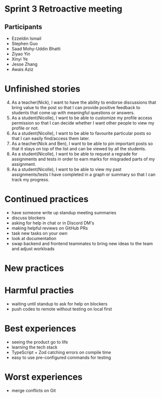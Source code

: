 # Sprint 3 Retroactive meeting
## Participants
- Ezzeldin Ismail
- Stephen Guo
- Saad Mohy-Uddin Bhatti
- Ziyao Yin
- Xinyi Ye
- Jesse Zhang
- Awais Aziz

# Unfinished stories
4. As a teacher(Nick), I want to have the ability to endorse discussions that bring value to the post so that I can provide positive feedback to students that come up with meaningful questions or answers.
9. As a student(Nicolle), I want to be able to customize my profile access permission so that I can decide whether I want other people to view my profile or not.
10. As a student(Nicolle), I want to be able to favourite particular posts so that I can easily find/access them later.
11. As a teacher(Nick and Ben), I want to be able to pin important posts so that it stays on top of the list and can be viewed by all the students.
14. As a student(Nicolle), I want to be able to request a regrade for assignments and tests in order to earn marks for misgraded parts of my assignment.
16. As a student(Nicolle), I want to be able to view my past assignments/tests I have completed in a graph or summary so that I can track my progress.

# Continued practices
- have someone write up standup meeting summaries
- discuss blockers
- asking for help in chat or in Discord DM's
- making helpful reviews on GitHub PRs
- task new tasks on your own
- look at documentation
- swap backend and frontend teammates to bring new ideas to the team and adjust workloads 


# New practices


# Harmful practies
- waiting until standup to ask for help on blockers
- push codes to remote without testing on local first

# Best experiences
- seeing the product go to life
- learning the tech stack
- TypeScript + Zod catching errors on compile time
- easy to use pre-configured commands for testing

# Worst experiences
- merge conflicts on Git
